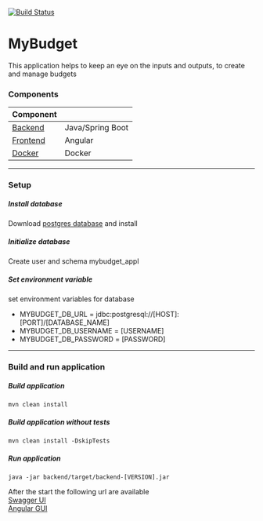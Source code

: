 [![Build Status](https://travis-ci.com/felberto/mybudget.svg?branch=release)](https://travis-ci.com/felberto/mybudget)

# MyBudget
This application helps to keep an eye on the inputs and outputs, to create and manage budgets

### Components
| Component                         |                        |
|:----------------------------------|:-----------------------|
| [Backend](./backend/readme.md)    | Java/Spring Boot       |
| [Frontend](./frontend/readme.md)  | Angular                |
| [Docker](./docker/readme.md)      | Docker                 |

---

### Setup

##### Install database
Download [postgres database](https://www.postgresql.org/download/) and install

##### Initialize database
Create user and schema mybudget_appl

##### Set environment variable
set environment variables for database
- MYBUDGET_DB_URL = jdbc:postgresql://[HOST]:[PORT]/[DATABASE_NAME]
- MYBUDGET_DB_USERNAME = [USERNAME]
- MYBUDGET_DB_PASSWORD = [PASSWORD]

---

### Build and run application

##### Build application
```mvn clean install```

##### Build application without tests
```mvn clean install -DskipTests```

##### Run application
```java -jar backend/target/backend-[VERSION].jar```

After the start the following url are available  
[Swagger UI](localhost:8080/swagger-ui.html)  
[Angular GUI](localhost:8080/gui)
